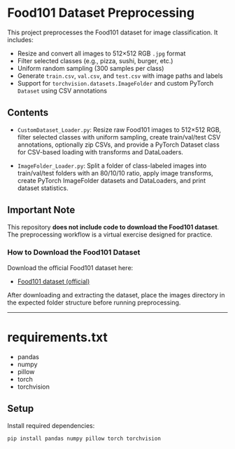 # Food101 Dataset Preprocessing

This project preprocesses the Food101 dataset for image classification. It includes:

- Resize and convert all images to 512×512 RGB `.jpg` format  
- Filter selected classes (e.g., pizza, sushi, burger, etc.)  
- Uniform random sampling (300 samples per class)  
- Generate `train.csv`, `val.csv`, and `test.csv` with image paths and labels  
- Support for `torchvision.datasets.ImageFolder` and custom PyTorch `Dataset` using CSV annotations

## Contents

- `CustomDataset_Loader.py`: Resize raw Food101 images to 512×512 RGB, filter selected classes with uniform sampling, create train/val/test CSV annotations, optionally zip CSVs, and provide a PyTorch Dataset class for CSV-based loading with transforms and DataLoaders.
  
- `ImageFolder_Loader.py`: Split a folder of class-labeled images into train/val/test folders with an 80/10/10 ratio, apply image transforms, create PyTorch ImageFolder datasets and DataLoaders, and print dataset statistics.


## Important Note

This repository **does not include code to download the Food101 dataset**. The preprocessing workflow is a virtual exercise designed for practice.

### How to Download the Food101 Dataset

Download the official Food101 dataset here:

- [Food101 dataset (official)](https://data.vision.ee.ethz.ch/cvl/food-101.tar.gz)

After downloading and extracting the dataset, place the images directory in the expected folder structure before running preprocessing.

---

# requirements.txt

- pandas
- numpy
- pillow
- torch
- torchvision

## Setup

Install required dependencies:

```bash
pip install pandas numpy pillow torch torchvision
